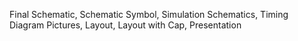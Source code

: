 Final Schematic, Schematic Symbol, Simulation Schematics, Timing Diagram Pictures, Layout, Layout with Cap, Presentation
